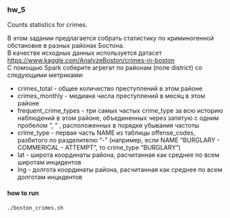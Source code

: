 
### hw_5

Counts statistics for crimes.

В этом задании предлагается собрать статистику по криминогенной обстановке в разных районах Бостона.  
В качестве исходных данных используется датасет
https://www.kaggle.com/AnalyzeBoston/crimes-in-boston  
С помощью Spark соберите агрегат по районам (поле district) со следующими метриками:  
- crimes_total - общее количество преступлений в этом районе
- crimes_monthly - медиана числа преступлений в месяц в этом районе
- frequent_crime_types - три самых частых crime_type за всю историю наблюдений в этом районе, объединенных через запятую с одним пробелом “, ” , расположенных в порядке убывания частоты
- crime_type - первая часть NAME из таблицы offense_codes, разбитого по разделителю “-” (например, если NAME “BURGLARY - COMMERICAL - ATTEMPT”, то crime_type “BURGLARY”)
- lat - широта координаты района, расчитанная как среднее по всем широтам инцидентов
- lng - долгота координаты района, расчитанная как среднее по всем долготам инцидентов


#### how to run
```
./boston_crimes.sh 
```
